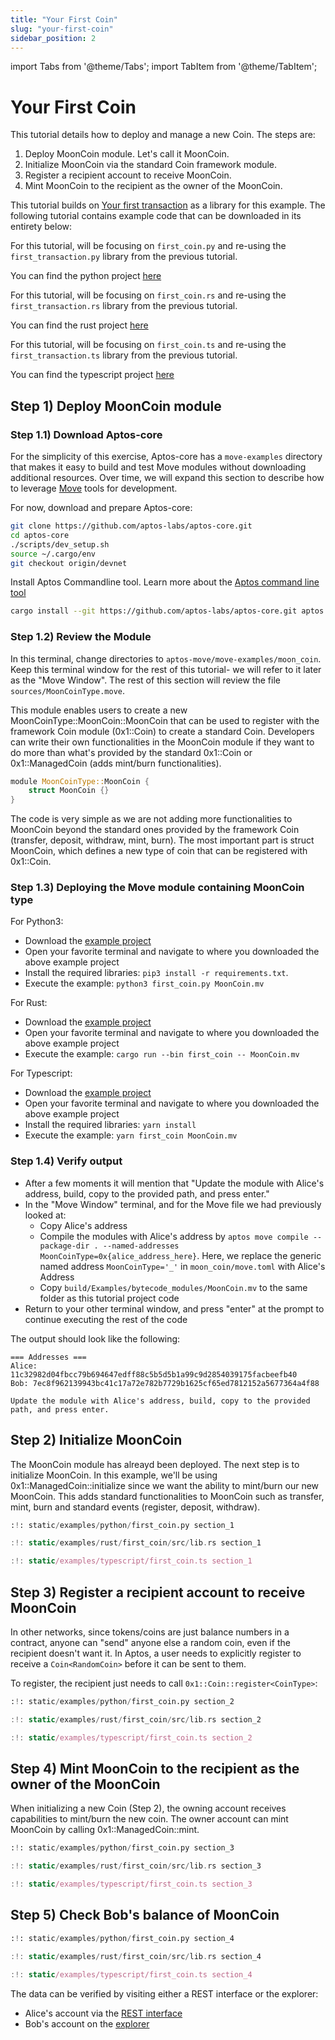 ```yaml
---
title: "Your First Coin"
slug: "your-first-coin"
sidebar_position: 2
---
```


import Tabs from '@theme/Tabs';
import TabItem from '@theme/TabItem';

# Your First Coin

This tutorial details how to deploy and manage a new Coin. The steps are:

1. Deploy MoonCoin module. Let's call it MoonCoin.
2. Initialize MoonCoin via the standard Coin framework module.
3. Register a recipient account to receive MoonCoin.
4. Mint MoonCoin to the recipient as the owner of the MoonCoin.

This tutorial builds on [Your first transaction](/tutorials/your-first-transaction) as a library for this example. The following tutorial contains example code that can be downloaded in its entirety below:

<Tabs>
  <TabItem value="python" label="Python" default>

For this tutorial, will be focusing on `first_coin.py` and re-using the `first_transaction.py` library from the previous tutorial.

You can find the python project [here](https://github.com/aptos-labs/aptos-core/tree/main/developer-docs-site/static/examples/python)

  </TabItem>
  <TabItem value="rust" label="Rust" default>

For this tutorial, will be focusing on `first_coin.rs` and re-using the `first_transaction.rs` library from the previous tutorial.

You can find the rust project [here](https://github.com/aptos-labs/aptos-core/tree/main/developer-docs-site/static/examples/rust)

  </TabItem>
  <TabItem value="typescript" label="Typescript" default>

For this tutorial, will be focusing on `first_coin.ts` and re-using the `first_transaction.ts` library from the previous tutorial.

You can find the typescript project [here](https://github.com/aptos-labs/aptos-core/tree/main/developer-docs-site/static/examples/typescript)

  </TabItem>
</Tabs>

## Step 1) Deploy MoonCoin module

### Step 1.1) Download Aptos-core

For the simplicity of this exercise, Aptos-core has a `move-examples` directory that makes it easy to build and test Move modules without downloading additional resources. Over time, we will expand this section to describe how to leverage [Move](https://github.com/move-language/move/tree/main/language/documentation/tutorial) tools for development.

For now, download and prepare Aptos-core:

```bash
git clone https://github.com/aptos-labs/aptos-core.git
cd aptos-core
./scripts/dev_setup.sh
source ~/.cargo/env
git checkout origin/devnet
```

Install Aptos Commandline tool. Learn more about the [Aptos command line tool](https://github.com/aptos-labs/aptos-core/tree/main/crates/aptos)
```bash
cargo install --git https://github.com/aptos-labs/aptos-core.git aptos
```

### Step 1.2) Review the Module

In this terminal, change directories to `aptos-move/move-examples/moon_coin`. Keep this terminal window for the rest of this tutorial- we will refer to it later as the "Move Window". The rest of this section will review the file `sources/MoonCoinType.move`.

This module enables users to create a new MoonCoinType::MoonCoin::MoonCoin that can be used to register with the framework Coin module (0x1::Coin) to create a standard Coin. Developers can write their own functionalities in the MoonCoin module if they want to do more than what's provided by the standard 0x1::Coin or 0x1::ManagedCoin (adds mint/burn functionalities).  

```rust
module MoonCoinType::MoonCoin {
    struct MoonCoin {}
}
```

The code is very simple as we are not adding more functionalities to MoonCoin beyond the standard ones provided by the framework Coin (transfer, deposit, withdraw, mint, burn). The most important part is struct MoonCoin, which defines a new type of coin that can be registered with 0x1::Coin.

### Step 1.3) Deploying the Move module containing MoonCoin type

<Tabs>
<TabItem value="python" label="Python" default>
For Python3:

* Download the [example project](https://github.com/aptos-labs/aptos-core/tree/main/developer-docs-site/static/examples/python)
* Open your favorite terminal and navigate to where you downloaded the above example project
* Install the required libraries: `pip3 install -r requirements.txt`.
* Execute the example: `python3 first_coin.py MoonCoin.mv`

</TabItem>
<TabItem value="rust" label="Rust">
For Rust:

* Download the [example project](https://github.com/aptos-labs/aptos-core/tree/main/developer-docs-site/static/examples/rust)
* Open your favorite terminal and navigate to where you downloaded the above example project
* Execute the example: `cargo run --bin first_coin -- MoonCoin.mv`

</TabItem>
<TabItem value="typescript" label="Typescript">
For Typescript:

* Download the [example project](https://github.com/aptos-labs/aptos-core/tree/main/developer-docs-site/static/examples/typescript)
* Open your favorite terminal and navigate to where you downloaded the above example project
* Install the required libraries: `yarn install`
* Execute the example: `yarn first_coin MoonCoin.mv`

</TabItem>
</Tabs>

### Step 1.4) Verify output

* After a few moments it will mention that "Update the module with Alice's address, build, copy to the provided path,
  and press enter."
* In the "Move Window" terminal, and for the Move file we had previously looked at:
  * Copy Alice's address
  * Compile the modules with Alice's address by `aptos move compile --package-dir . --named-addresses MoonCoinType=0x{alice_address_here}`. Here, we replace the generic named address `MoonCoinType='_'` in `moon_coin/move.toml` with Alice's Address
  * Copy `build/Examples/bytecode_modules/MoonCoin.mv` to the same folder as this tutorial project code
* Return to your other terminal window, and press "enter" at the prompt to continue executing the rest of the code


The output should look like the following:

```
=== Addresses ===
Alice: 11c32982d04fbcc79b694647edff88c5b5d5b1a99c9d2854039175facbeefb40
Bob: 7ec8f962139943bc41c17a72e782b7729b1625cf65ed7812152a5677364a4f88

Update the module with Alice's address, build, copy to the provided path, and press enter.
```

## Step 2) Initialize MoonCoin

The MoonCoin module has alreayd been deployed. The next step is to initialize MoonCoin. In this example, we'll be using 0x1::ManagedCoin::initialize since we want the ability to mint/burn our new MoonCoin. This adds standard functionalities to MoonCoin such as transfer, mint, burn and standard events (register, deposit, withdraw).

<Tabs>
  <TabItem value="python" label="Python" default>

```python
:!: static/examples/python/first_coin.py section_1
```

  </TabItem>
  <TabItem value="rust" label="Rust" default>

```rust
:!: static/examples/rust/first_coin/src/lib.rs section_1
```

  </TabItem>
  <TabItem value="typescript" label="Typescript" default>

```typescript
:!: static/examples/typescript/first_coin.ts section_1
```

  </TabItem>
</Tabs>

## Step 3) Register a recipient account to receive MoonCoin

In other networks, since tokens/coins are just balance numbers in a contract, anyone can "send" anyone else a random coin, even if the recipient doesn't want it. In Aptos, a user needs to explicitly register to receive a ```Coin<RandomCoin>``` before it can be sent to them.

To register, the recipient just needs to call ```0x1::Coin::register<CoinType>```:

<Tabs>
  <TabItem value="python" label="Python" default>

```python
:!: static/examples/python/first_coin.py section_2
```

  </TabItem>
  <TabItem value="rust" label="Rust" default>

```rust
:!: static/examples/rust/first_coin/src/lib.rs section_2
```

  </TabItem>
  <TabItem value="typescript" label="Typescript" default>

```typescript
:!: static/examples/typescript/first_coin.ts section_2
```

  </TabItem>
</Tabs>

## Step 4) Mint MoonCoin to the recipient as the owner of the MoonCoin

When initializing a new Coin (Step 2), the owning account receives capabilities to mint/burn the new coin. The owner account can mint MoonCoin by calling 0x1::ManagedCoin::mint.

<Tabs>
  <TabItem value="python" label="Python" default>

```python
:!: static/examples/python/first_coin.py section_3
```

  </TabItem>
  <TabItem value="rust" label="Rust" default>

```rust
:!: static/examples/rust/first_coin/src/lib.rs section_3
```

  </TabItem>
  <TabItem value="typescript" label="Typescript" default>

```typescript
:!: static/examples/typescript/first_coin.ts section_3
```

  </TabItem>
</Tabs>

## Step 5) Check Bob's balance of MoonCoin

<Tabs>
  <TabItem value="python" label="Python" default>

```python
:!: static/examples/python/first_coin.py section_4
```

  </TabItem>
  <TabItem value="rust" label="Rust" default>

```rust
:!: static/examples/rust/first_coin/src/lib.rs section_4
```

  </TabItem>
  <TabItem value="typescript" label="Typescript" default>

```typescript
:!: static/examples/typescript/first_coin.ts section_4
```

  </TabItem>
</Tabs>

The data can be verified by visiting either a REST interface or the explorer:
* Alice's account via the [REST interface][alice_account_rest]
* Bob's account on the [explorer][bob_account_explorer]

[account_basics]: /basics/basics-accounts
[alice_account_rest]: https://fullnode.devnet.aptoslabs.com/accounts/a52671f10dc3479b09d0a11ce47694c0/
[bob_account_explorer]: https://explorer.devnet.aptos.dev/account/ec6ec14e4abe10aaa6ad53b0b63a1806
[rest_spec]: https://fullnode.devnet.aptoslabs.com/spec.html
